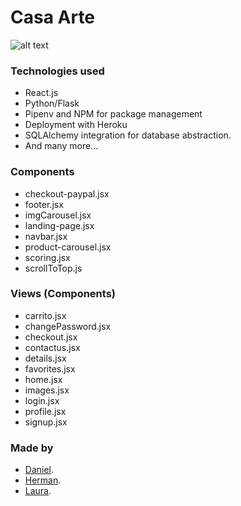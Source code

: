 # Casa Arte

![alt text](https://i.imgur.com/BioYZ0s.png)

### Technologies used

- React.js
- Python/Flask
- Pipenv and NPM for package management
- Deployment with Heroku
- SQLAlchemy integration for database abstraction.
- And many more...

### Components

- checkout-paypal.jsx
- footer.jsx
- imgCarousel.jsx
- landing-page.jsx
- navbar.jsx
- product-carousel.jsx
- scoring.jsx
- scrollToTop.js

### Views (Components)

- carrito.jsx
- changePassword.jsx
- checkout.jsx
- contactus.jsx
- details.jsx
- favorites.jsx
- home.jsx
- images.jsx
- login.jsx
- profile.jsx
- signup.jsx

### Made by 
- [Daniel](https://www.linkedin.com/in/daniel-martinez-779a1224a/).
- [Herman](https://www.linkedin.com/in/herman-gonzalez-61b236257/).
- [Laura](https://www.linkedin.com/in/laura-magallanes-4025b6212/).
